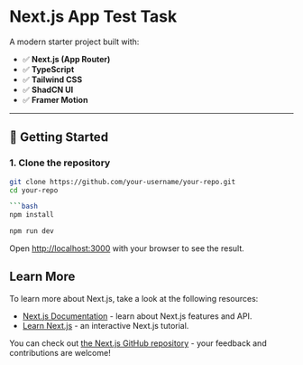 # Next.js App Test Task

A modern starter project built with:

- ✅ **Next.js (App Router)**
- ✅ **TypeScript**
- ✅ **Tailwind CSS**
- ✅ **ShadCN UI**
- ✅ **Framer Motion**

---

## 🚀 Getting Started

### 1. Clone the repository

````bash
git clone https://github.com/your-username/your-repo.git
cd your-repo

```bash
npm install
````

```bash
npm run dev
```

Open [http://localhost:3000](http://localhost:3000) with your browser to see the result.

## Learn More

To learn more about Next.js, take a look at the following resources:

- [Next.js Documentation](https://nextjs.org/docs) - learn about Next.js features and API.
- [Learn Next.js](https://nextjs.org/learn) - an interactive Next.js tutorial.

You can check out [the Next.js GitHub repository](https://github.com/vercel/next.js) - your feedback and contributions are welcome!
